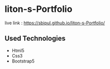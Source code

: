 # liton-s-Portfolio

live link : https://sbipul.github.io/liton-s-Portfolio/

## Used Technologies

- Html5
- Css3
- Bootstrap5
